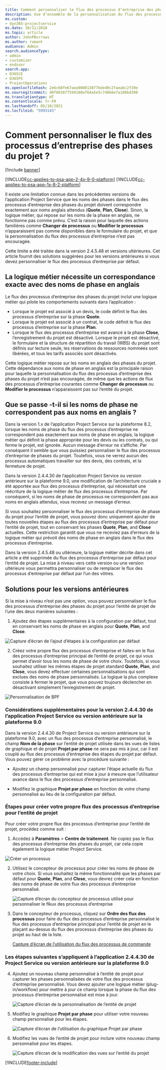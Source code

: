 ```yaml
---
title: Comment personnaliser le flux des processus d’entreprise des phases du projet ?
description: Vue d’ensemble de la personnalisation du flux des processus d’entreprise des phases du projet.
ms.custom:
- dyn365-projectservice
ms.date: 10/11/2018
ms.topic: article
author: JohnPBurrows
ms.author: rumant
audience: Admin
search.audienceType:
- admin
- customizer
- enduser
search.app:
- D365CE
- D365PS
- ProjectOperations
ms.openlocfilehash: 2e6c60fe67aea908013077bde40c2faeabc2f39e
ms.sourcegitcommit: 40f68387f594180af64a5e5c748b6efa188bd300
ms.translationtype: HT
ms.contentlocale: fr-FR
ms.lasthandoff: 05/10/2021
ms.locfileid: "5993143"
---
```

# <a name="how-do-i-customize-the-project-stages-business-process-flow"></a>Comment personnaliser le flux des processus d’entreprise des phases du projet ?

[!include [banner](../includes/psa-now-project-operations.md)]

[!INCLUDE[cc-applies-to-psa-app-2-4x-9-0-platform](../includes/cc-applies-to-psa-app-2-4x-9-0-platform.md)]
[!INCLUDE[cc-applies-to-psa-app-1x-8-2-platform](../includes/cc-applies-to-psa-app-1x-8-2-platform.md)]

Il existe une limitation connue dans les précédentes versions de l’application Project Service que les noms des phases dans le flux des processus d’entreprise des phases du projet doivent correspondre exactement aux noms anglais attendus (**Quote**, **Plan**, **Close**). Sinon, la logique métier, qui repose sur les noms de la phase en anglais, ne fonctionne pas comme prévu. C’est la raison pour laquelle des actions familières comme **Changer de processus** ou **Modifier le processus** n’apparaissent pas comme disponibles dans le formulaire du projet, et que la personnalisation du flux des processus d’entreprise n’est pas encouragée. 

Cette limite a été traitée dans la version 2.4.5.48 et versions ultérieures. Cet article fournit des solutions suggérées pour les versions antérieures si vous devez personnaliser le flux des processus d’entreprise par défaut.  

## <a name="business-logic-requires-an-exact-match-with-english-stage-names"></a>La logique métier nécessite un correspondance exacte avec des noms de phase en anglais

Le flux des processus d’entreprise des phases du projet inclut une logique métier qui pilote les comportements suivants dans l’application :
- Lorsque le projet est associé à un devis, le code définit le flux des processus d’entreprise sur la phase **Quote**.
- Lorsque le projet est associé à un contrat, le code définit le flux des processus d’entreprise sur la phase **Plan**.
- Lorsque le flux des processus d’entreprise est avancé à la phase **Close**, l’enregistrement du projet est désactivé. Lorsque le projet est désactivé, le formulaire et la structure de répartition du travail (WBS) du projet sont définis sur lecture seule, les réservations de ressources nommées sont libérées, et tous les tarifs associés sont désactivés.

Cette logique métier repose sur les noms en anglais des phases du projet. Cette dépendance aux noms de phase en anglais est la principale raison pour laquelle la personnalisation du flux des processus d’entreprise des phases du projet n’est pas encouragée, de même que les actions de flux des processus d’entreprise courantes comme **Changer de processus** ou **Modifier le processus** n’apparaissent pas sur l’entité du projet.

## <a name="what-happens-if-the-stage-names-dont-match-the-english-names"></a>Que se passe -t-il si les noms de phase ne correspondent pas aux noms en anglais ?

Dans la version 1.x de l’application Project Service sur la plateforme 8.2, lorsque les noms de phase du flux des processus d’entreprise ne correspondent pas exactement aux noms de phase en anglais, la logique métier qui définit la phase appropriée pour les devis ou les contrats, ou qui ferme le projet, est ignorée. Aucun message d’erreur ne s’affiche. Par conséquent il semble que vous puissiez personnaliser le flux des processus d’entreprise de phases du projet. Toutefois, vous ne verrez aucun des processus automatiques travailler sur des devis, des contrats, et la fermeture de projet.

Dans la version 2.4.4.30 de l’application Project Service ou version antérieure sur la plateforme 9.0, une modification de l’architecture cruciale a été apportée aux flux des processus d’entreprise, qui nécessitait une réécriture de la logique métier de flux des processus d’entreprise. Par conséquent, si les noms de phase de processus ne correspondent pas aux noms en anglais attendus, vous recevez un message d’erreur. 

Si vous souhaitez personnaliser le flux des processus d’entreprise de phase du projet pour l’entité de projet, vous pouvez donc uniquement ajouter de toutes nouvelles étapes au flux des processus d’entreprise par défaut pour l’entité de projet, tout en conservant les phases **Quote**, **Plan**, and **Close** actuelles. Cette restriction garantit que vous ne receviez pas d’erreurs de la logique métier qui prévoit des noms de phase en anglais dans le flux des processus d’entreprise.

Dans la version 2.4.5.48 ou ultérieure, la logique métier décrite dans cet article a été supprimée du flux des processus d’entreprise par défaut pour l’entité de projet. La mise à niveau vers cette version ou une version ultérieure vous permettra personnaliser ou de remplacer le flux des processus d’entreprise par défaut par l’un des vôtres. 

## <a name="workarounds-for-earlier-versions"></a>Solutions pour les versions antérieures

Si la mise à niveau n’est pas une option, vous pouvez personnaliser le flux des processus d’entreprise des phases du projet pour l’entité de projet de l’une des deux manières suivantes :

1. Ajoutez des étapes supplémentaires à la configuration par défaut, tout en conservant les noms de phase en anglais pour **Quote**, **Plan**, and **Close**.


![Capture d’écran de l’ajout d’étapes à la configuration par défaut](media/FAQ-Customize-BPF-1.png)
 
2. Créez votre propre flux des processus d’entreprise et faites-en le flux des processus d’entreprise principal de l’entité de projet, ce qui vous permet d’avoir tous les noms de phase de votre choix. Toutefois, si vous souhaitez utiliser les mêmes étapes de projet standard **Quote**, **Plan**, and **Close**, vous devez effectuer certaines personnalisations qui sont exclues des noms de phase personnalisés. La logique la plus complexe consiste à fermer le projet, que vous pouvez toujours déclencher en désactivant simplement l’enregistrement de projet.

![Personnalisation de BPF](media/FAQ-Customize-BPF-2.png)

### <a name="additional-considerations-for-project-service-app-version-24430-or-earlier-on-platform-90"></a>Considérations supplémentaires pour la version 2.4.4.30 de l’application Project Service ou version antérieure sur la plateforme 9.0

Dans la version 2.4.4.30 de Project Service ou version antérieure sur la plateforme 9.0, avec un flux des processus d’entreprise personnalisé, le champ **Nom de la phase** sur l’entité de projet utilisée dans les vues de listes de graphique et de projet **Projet par phase** ne sera pas mis à jour, car il est couplé au flux des processus d’entreprise des étapes du projet par défaut. Vous pouvez gérer ce problème avec la procédure suivante :

- Ajoutez un champ personnalisé pour capturer l’étape actuelle du flux des processus d’entreprise qui est mise à jour à mesure que l’utilisateur avance dans le flux des processus d’entreprise personnalisé.

- Modifiez le graphique **Projet par phase** en fonction de votre champ personnalisé au lieu de la configuration par défaut.

### <a name="steps-to-create-your-own-business-process-flow-for-the-project-entity"></a>Étapes pour créer votre propre flux des processus d’entreprise pour l’entité de projet

Pour créer votre propre flux des processus d’entreprise pour l’entité de projet, procédez comme suit :

1. Accédez à **Paramètres** > **Centre de traitement**. Ne copiez pas le flux des processus d’entreprise des phases du projet, car cela copie également la logique métier Project Service.

  ![Créer un processus](media/FAQ-Customize-BPF-3.png)

2. Utilisez le concepteur de processus pour créer les noms de phase de votre choix. Si vous souhaitez la même fonctionnalité que les phases par défaut pour **Quote**, **Plan**, and **Close**, vous devrez créer cela en fonction des noms de phase de votre flux des processus d’entreprise personnalisé.

   ![Capture d’écran du concepteur de processus utilisé pour personnaliser le flkux des processus d’entreprise](media/FAQ-Customize-BPF-4.png) 

3. Dans le concepteur de processus, cliquez sur **Ordre des flux des processus** pour faire du flux des processus d’entreprise personnalisé le flux des processus d’entreprise principal pour l’entité de projet en le plaçant au-dessus du flux des processus d’entreprise des phases du projet au haut de la liste.


   [Capture d’écran de l’utilisation du flux des processus de commande](media/FAQ-Customize-BPF-5-720.png)

### <a name="the-following-steps-apply-to-project-service-app-24430-or-earlier-on-the-90-platform"></a>Les étapes suivantes s’appliquent à l’application 2.4.4.30 de Project Service ou version antérieure sur la plateforme 9.0

4. Ajoutez un nouveau champ personnalisé à l’entité de projet pour capturer les phases personnalisées de votre flux des processus d’entreprise personnalisé. Vous devez ajouter une logique métier (plug-in/workflow) pour mettre à jour ce champ lorsque la phase du flux des processus d’entreprise personnalisé est mise à jour.

   ![Capture d’écran de la personnalisation de l’entité de projet](media/FAQ-Customize-BPF-6-720.png)

5. Modifiez le graphique **Projet par phase** pour utiliser votre nouveau champ personnalisé pour les étapes.

   ![Capture d’écran de l’utilisation du graphique Projet par phase](media/FAQ-Customize-BPF-7-720.png)

6. Modifiez les vues de l’entité de projet pour inclure votre nouveau champ personnalisé pour les étapes.

   ![Capture d’écran de la modification des vues sur l’entité du projet](media/FAQ-Customize-BPF-8-720.png)



[!INCLUDE[footer-include](../includes/footer-banner.md)]